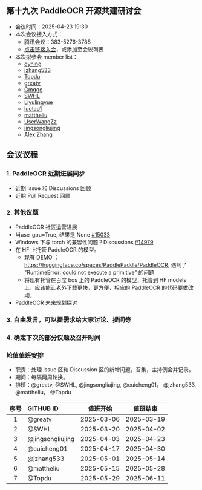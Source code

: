 ## 第十九次 PaddleOCR 开源共建研讨会

* 会议时间：2025-04-23 19:30
* 本次会议接入方式：
    * 腾讯会议：383-5276-3788
    * [点击链接入会](https://meeting.tencent.com/dm/xVCAma7fohAo)，或添加至会议列表
* 本次拟参会 member list：
    * [dyning](https://github.com/dyning)
    * [jzhang533](https://github.com/jzhang533)
    * [Topdu](https://github.com/)
    * [greatv](https://github.com/greatv)
    * [Gmgge](https://github.com/Gmgge)
    * [SWHL](https://github.com/SWHL)
    * [Liyulingyue](https://github.com/Liyulingyue)
    * [luotao1](https://github.com/luotao1)
    * [mattheliu](https://github.com/mattheliu)
    * [UserWangZz](https://github.com/UserWangZz)
    * [jingsongliujing](https://github.com/jingsongliujing)
    * [Alex Zhang](https://github.com/openvino-book)

## 会议议程

### 1. PaddleOCR 近期进展同步

* 近期 Issue 和 Discussions 回顾
* 近期 Pull Request 回顾

### 2. 其他议题

- PaddleOCR 社区运营进展
- 当use_gpu=True, 结果是 None [#15033](https://github.com/PaddlePaddle/PaddleOCR/issues/15033)
- Windows 下与 torch 的兼容性问题？Discussions [#14979](https://github.com/PaddlePaddle/PaddleOCR/issues/14979)
- 在 HF 上托管 PaddleOCR 的模型。
  - 现有 DEMO ： <https://huggingface.co/spaces/PaddlePaddle/PaddleOCR>, 遇到了 "RuntimeError: could not execute a primitive" 的问题
  - 将现有托管在百度 bos 上的 PaddleOCR 的模型，托管到 HF models 上，应该能让老外下载更快，更方便，相应的 PaddleOCR 的代码要做改动。
- PaddleOCR 未来规划探讨

### 3. 自由发言，可以提需求给大家讨论、提问等

### 4. 确定下次的部分议题及召开时间

### 轮值值班安排

* 职责：处理 issue 区和 Discussion 区的新增问题，召集，主持例会并记录。
* 期间：每隔两周轮换。
* 排班：@greatv, @SWHL, @jingsongliujing, @cuicheng01， @jzhang533, @mattheliu， @Topdu

序号|GITHUB ID|值班开始|值班结束
:------:|:------|:------:|:------:
1|@greatv|2025-03-06|2025-03-19
2|@SWHL |2025-03-20|2025-04-02
3|@jingsongliujing |2025-04-03|2025-04-23
4|@cuicheng01 |2025-04-17|2025-04-30
5|@jzhang533 |2025-05-01|2025-05-14
6|@mattheliu |2025-05-15|2025-05-28
7|@Topdu |2025-05-29|2025-06-11
